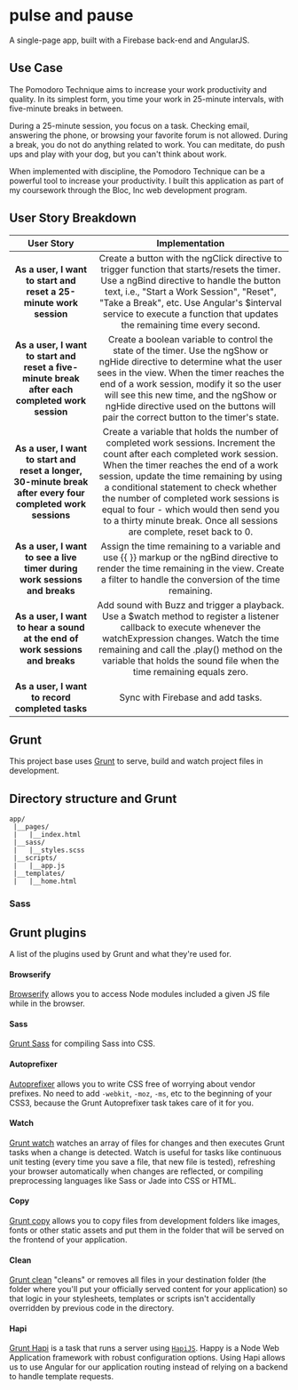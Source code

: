 pulse and pause
=================

A single-page app, built with a Firebase back-end and AngularJS. 

## Use Case

The Pomodoro Technique aims to increase your work productivity and quality. In its simplest form, you time your work in 25-minute intervals, with five-minute breaks in between.

During a 25-minute session, you focus on a task. Checking email, answering the phone, or browsing your favorite forum is not allowed. During a break, you do not do anything related to work. You can meditate, do push ups and play with your dog, but you can't think about work.

When implemented with discipline, the Pomodoro Technique can be a powerful tool to increase your productivity. I built this application as part of my coursework through the Bloc, Inc web development program.

## User Story Breakdown

| User Story | Implementation
| :-------: | :--------------: |
| **As a user, I want to start and reset a 25-minute work session** | Create a button with the ngClick directive to trigger function that starts/resets the timer. Use a ngBind directive to handle the button text, i.e., "Start a Work Session", "Reset", "Take a Break", etc. Use Angular's $interval service to execute a function that updates the remaining time every second. |
| **As a user, I want to start and reset a five-minute break after each completed work session** | Create a boolean variable to control the state of the timer. Use the ngShow or ngHide directive to determine what the user sees in the view. When the timer reaches the end of a work session, modify it so the user will see this new time, and the ngShow or ngHide directive used on the buttons will pair the correct button to the timer's state. |
| **As a user, I want to start and reset a longer, 30-minute break after every four completed work sessions** | Create a variable that holds the number of completed work sessions. Increment the count after each completed work session. When the timer reaches the end of a work session, update the time remaining by using a conditional statement to check whether the number of completed work sessions is equal to four - which would then send you to a thirty minute break.  Once all sessions are complete, reset back to 0. |
| **As a user, I want to see a live timer during work sessions and breaks** | Assign the time remaining to a variable and use {{ }} markup or the ngBind directive to render the time remaining in the view. Create a filter to handle the conversion of the time remaining. |
| **As a user, I want to hear a sound at the end of work sessions and breaks** | Add sound with Buzz and trigger a playback. Use a $watch method to register a listener callback to execute whenever the watchExpression changes. Watch the time remaining and call the .play() method on the variable that holds the sound file when the time remaining equals zero. |
| **As a user, I want to record completed tasks** | Sync with Firebase and add tasks. |

## Grunt

This project base uses [Grunt](http://gruntjs.com/) to serve, build and watch project files in development. 

## Directory structure and Grunt

```
app/
 |__pages/
 |   |__index.html
 |__sass/
 |   |__styles.scss
 |__scripts/
 |   |__app.js
 |__templates/
 |   |__home.html
```

### Sass

## Grunt plugins

A list of the plugins used by Grunt and what they're used for.

#### Browserify

[Browserify](http://browserify.org/) allows you to access Node modules included a given JS file while in the browser.

#### Sass

[Grunt Sass](https://github.com/gruntjs/grunt-contrib-sass) for compiling Sass into CSS.

#### Autoprefixer

[Autoprefixer](https://github.com/nDmitry/grunt-autoprefixer) allows you to write CSS free of worrying about vendor prefixes. No need to add `-webkit`, `-moz`, `-ms`, etc to the beginning of your CSS3, because the Grunt Autoprefixer task takes care of it for you.

#### Watch

[Grunt watch](https://github.com/gruntjs/grunt-contrib-watch) watches an array of files for changes and then executes Grunt tasks when a change is detected. Watch is useful for tasks like continuous unit testing (every time you save a file, that new file is tested), refreshing your browser automatically when changes are reflected, or compiling preprocessing languages like Sass or Jade into CSS or HTML.

#### Copy

[Grunt copy](https://github.com/gruntjs/grunt-contrib-copy) allows you to copy files from development folders like images, fonts or other static assets and put them in the folder that will be served on the frontend of your application.

#### Clean

[Grunt clean](https://github.com/gruntjs/grunt-contrib-clean) "cleans" or removes all files in your destination folder (the folder where you'll put your officially served content for your application) so that logic in your stylesheets, templates or scripts isn't accidentally overridden by previous code in the directory.

#### Hapi

[Grunt Hapi](https://github.com/athieriot/grunt-hapi) is a task that runs a server using [`HapiJS`](http://hapijs.com/). Happy is a Node Web Application framework with robust configuration options. Using Hapi allows us to use Angular for our application routing instead of relying on a backend to handle template requests.
